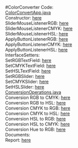 #ColorConverter
Code:<br>
  [ColorConvertApp.java](https://github.com/NiCHUY/BSU-Projects/blob/main/Fifth-Term/Computer-Graphics/ColorConverter/Code/src/ColorConvertApp.java)<br>
    Сonstructor: [here](https://github.com/NiCHUY/BSU-Projects/blob/main/Fifth-Term/Computer-Graphics/ColorConverter/Code/src/ColorConvertApp.java#L35)<br>
    SliderMouseListenerRGB: [here](https://github.com/NiCHUY/BSU-Projects/blob/main/Fifth-Term/Computer-Graphics/ColorConverter/Code/src/ColorConvertApp.java#L227)<br>
    SliderMouseListenerCMYK: [here](https://github.com/NiCHUY/BSU-Projects/blob/main/Fifth-Term/Computer-Graphics/ColorConverter/Code/src/ColorConvertApp.java#L249)<br>
    SliderMouseListenerHSL: [here](https://github.com/NiCHUY/BSU-Projects/blob/main/Fifth-Term/Computer-Graphics/ColorConverter/Code/src/ColorConvertApp.java#L356)<br>
    ApplyButtonListenerRGB: [here](https://github.com/NiCHUY/BSU-Projects/blob/main/Fifth-Term/Computer-Graphics/ColorConverter/Code/src/ColorConvertApp.java#L302)<br>
    ApplyButtonListenerCMYK: [here](https://github.com/NiCHUY/BSU-Projects/blob/main/Fifth-Term/Computer-Graphics/ColorConverter/Code/src/ColorConvertApp.java#L273)<br>
    ApplyButtonListenerHSL: [here](https://github.com/NiCHUY/BSU-Projects/blob/main/Fifth-Term/Computer-Graphics/ColorConverter/Code/src/ColorConvertApp.java#L329)<br>
    InterfaceSetters:<br>
      SetRGBTextField: [here](https://github.com/NiCHUY/BSU-Projects/blob/main/Fifth-Term/Computer-Graphics/ColorConverter/Code/src/ColorConvertApp.java#L380)<br>
      SetCMYKTextField: [here](https://github.com/NiCHUY/BSU-Projects/blob/main/Fifth-Term/Computer-Graphics/ColorConverter/Code/src/ColorConvertApp.java#L385)<br>
      SetHSLTextField: [here](https://github.com/NiCHUY/BSU-Projects/blob/main/Fifth-Term/Computer-Graphics/ColorConverter/Code/src/ColorConvertApp.java#L391)<br>
      SetRGBSlider: [here](https://github.com/NiCHUY/BSU-Projects/blob/main/Fifth-Term/Computer-Graphics/ColorConverter/Code/src/ColorConvertApp.java#L396)<br>
      SetCMYKSlider: [here](https://github.com/NiCHUY/BSU-Projects/blob/main/Fifth-Term/Computer-Graphics/ColorConverter/Code/src/ColorConvertApp.java#L401)<br>
      SetHSLSlider: [here](https://github.com/NiCHUY/BSU-Projects/blob/main/Fifth-Term/Computer-Graphics/ColorConverter/Code/src/ColorConvertApp.java#L407)<br>
  [СonversionOperations.java](https://github.com/NiCHUY/BSU-Projects/blob/main/Fifth-Term/Computer-Graphics/ColorConverter/Code/src/%D0%A1onversionOperations.java)<br>
    Conversion RGB to CMYK: [here](https://github.com/NiCHUY/BSU-Projects/blob/main/Fifth-Term/Computer-Graphics/ColorConverter/Code/src/%D0%A1onversionOperations.java#L6)<br>
    Conversion RGB to HSL: [here](https://github.com/NiCHUY/BSU-Projects/blob/main/Fifth-Term/Computer-Graphics/ColorConverter/Code/src/%D0%A1onversionOperations.java#L28)<br>
    Conversion CMYK to RGB: [here](https://github.com/NiCHUY/BSU-Projects/blob/main/Fifth-Term/Computer-Graphics/ColorConverter/Code/src/%D0%A1onversionOperations.java#L21)<br>
    Conversion CMYK to HSL: [here](https://github.com/NiCHUY/BSU-Projects/blob/main/Fifth-Term/Computer-Graphics/ColorConverter/Code/src/%D0%A1onversionOperations.java#L94)<br>
    Conversion HSL to RGB: [here](https://github.com/NiCHUY/BSU-Projects/blob/main/Fifth-Term/Computer-Graphics/ColorConverter/Code/src/%D0%A1onversionOperations.java#L56)<br>
    Conversion HSL to CMYK: [here](https://github.com/NiCHUY/BSU-Projects/blob/main/Fifth-Term/Computer-Graphics/ColorConverter/Code/src/%D0%A1onversionOperations.java#L98)<br>
    Conversion Hue to RGB: [here](https://github.com/NiCHUY/BSU-Projects/blob/main/Fifth-Term/Computer-Graphics/ColorConverter/Code/src/%D0%A1onversionOperations.java#L80)<br>
Documents:<br>
  Report: [here](https://github.com/NiCHUY/BSU-Projects/blob/main/Fifth-Term/Computer-Graphics/ColorConverter/Documents/Report%20ColorConverter.pdf)


    
